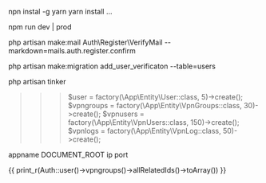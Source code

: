 npn instal -g yarn
yarn install ...

npm run dev | prod

php artisan make:mail Auth\Register\VerifyMail --markdown=mails.auth.register.confirm

php artisan make:migration add_user_verificaton --table=users

php artisan tinker
>>> $user = factory(\App\Entity\User::class, 5)->create();
>>> $vpngroups = factory(\App\Entity\VpnGroups::class, 30)->create();
>>> $vpnusers = factory(\App\Entity\VpnUsers::class, 150)->create();
>>> $vpnlogs = factory(\App\Entity\VpnLog::class, 50)->create();

appname
DOCUMENT_ROOT
ip
port


{{ print_r(Auth::user()->vpngroups()->allRelatedIds()->toArray()) }}
